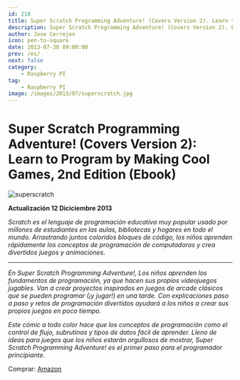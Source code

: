 ```yaml
---
id: 218
title: Super Scratch Programming Adventure! (Covers Version 2). Learn to Program by Making Cool Games, 2nd Edition (Ebook)
description: Super Scratch Programming Adventure! (Covers Version 2). Learn to Program by Making Cool Games, 2nd Edition (Ebook)
author: Jose Cerrejon
icon: pen-to-square
date: 2013-07-30 09:00:00
prev: /es/
next: false
category:
    - Raspberry PI
tag:
    - Raspberry PI
image: /images/2013/07/superscratch.jpg
---
```


# Super Scratch Programming Adventure! (Covers Version 2): Learn to Program by Making Cool Games, 2nd Edition (Ebook)

![superscratch](/images/2013/07/superscratch.jpg)

**Actualización 12 Diciciembre 2013**

_Scratch es el lenguaje de programación educativa muy popular usado por millones de estudiantes en las aulas, bibliotecas y hogares en todo el mundo. Arrastrando juntos coloridos bloques de código, los niños aprenden rápidamente los conceptos de programación de computadoras y crea divertidos juegos y animaciones._

---

_En Super Scratch Programming Adventure!, Los niños aprenden los fundamentos de programación, ya que hacen sus propios videojuegos jugables. Van a crear proyectos inspirados en juegos de arcade clásicos que se pueden programar (¡y jugar!) en una tarde. Con explicaciones paso a paso y retos de programación divertidos ayudará a los niños a crear sus propios juegos en poco tiempo._

_Este cómic a todo color hace que los conceptos de programación como el control de flujo, subrutinas y tipos de datos fácil de aprender. Lleno de ideas para juegos que los niños estarán orgullosos de mostrar, Super Scratch Programming Adventure! es el primer paso para el programador principiante._

Comprar: [Amazon](https://www.amazon.com/Scratch-Programming-Adventure-Covers-Version/dp/1593275315)
